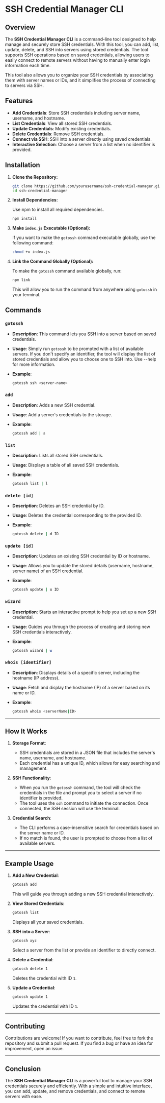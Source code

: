 # SSH Credential Manager CLI

## Overview

The **SSH Credential Manager CLI** is a command-line tool designed to help manage and securely store SSH credentials. With this tool, you can add, list, update, delete, and SSH into servers using stored credentials. The tool supports SSH operations based on saved credentials, allowing users to easily connect to remote servers without having to manually enter login information each time.

This tool also allows you to organize your SSH credentials by associating them with server names or IDs, and it simplifies the process of connecting to servers via SSH.

## Features

- **Add Credentials**: Store SSH credentials including server name, username, and hostname.
- **List Credentials**: View all stored SSH credentials.
- **Update Credentials**: Modify existing credentials.
- **Delete Credentials**: Remove SSH credentials.
- **Connect via SSH**: SSH into a server directly using saved credentials.
- **Interactive Selection**: Choose a server from a list when no identifier is provided.

## Installation

1. **Clone the Repository:**

   ```bash
   git clone https://github.com/yourusername/ssh-credential-manager.git
   cd ssh-credential-manager
   ```

2. **Install Dependencies:**

   Use npm to install all required dependencies.

   ```bash
   npm install
   ```

3. **Make `index.js` Executable (Optional):**

   If you want to make the `gotossh` command executable globally, use the following command:

   ```bash
   chmod +x index.js
   ```

4. **Link the Command Globally (Optional):**

   To make the `gotossh` command available globally, run:

   ```bash
   npm link
   ```

   This will allow you to run the command from anywhere using `gotossh` in your terminal.

## Commands

### `gotossh`

- **Description**: This command lets you SSH into a server based on saved credentials.
- **Usage**: Simply run `gotossh` to be prompted with a list of available servers. If you don't specify an identifier, the tool will display the list of stored credentials and allow you to choose one to SSH into. Use --help for more information.
- **Example**:

   ```bash
   gotossh ssh <server-name>
   ```

### `add`

- **Description**: Adds a new SSH credential.
- **Usage**: Add a server's credentials to the storage.
- **Example**:

   ```bash
   gotossh add | a
   ```

### `list`

- **Description**: Lists all stored SSH credentials.
- **Usage**: Displays a table of all saved SSH credentials.
- **Example**:

   ```bash
   gotossh list | l
   ```

### `delete [id]`

- **Description**: Deletes an SSH credential by ID.
- **Usage**: Deletes the credential corresponding to the provided ID.
- **Example**:

   ```bash
   gotossh delete | d ID
   ```

### `update [id]`

- **Description**: Updates an existing SSH credential by ID or hostname.
- **Usage**: Allows you to update the stored details (username, hostname, server name) of an SSH credential.
- **Example**:

   ```bash
   gotossh update | u ID
   ```

### `wizard`

- **Description**: Starts an interactive prompt to help you set up a new SSH credential.
- **Usage**: Guides you through the process of creating and storing new SSH credentials interactively.
- **Example**:

   ```bash
   gotossh wizard | w
   ```

### `whois [identifier]`

- **Description**: Displays details of a specific server, including the hostname (IP address).
- **Usage**: Fetch and display the hostname (IP) of a server based on its name or ID.
- **Example**:

   ```bash
   gotossh whois <serverName|ID>
   ```

---

## How It Works

1. **Storage Format**:
   - SSH credentials are stored in a JSON file that includes the server's name, username, and hostname.
   - Each credential has a unique ID, which allows for easy searching and management.

2. **SSH Functionality**:
   - When you run the `gotossh` command, the tool will check the credentials in the file and prompt you to select a server if no identifier is provided.
   - The tool uses the `ssh` command to initiate the connection. Once connected, the SSH session will use the terminal.

3. **Credential Search**:
   - The CLI performs a case-insensitive search for credentials based on the server name or ID.
   - If no match is found, the user is prompted to choose from a list of available servers.

---

## Example Usage

1. **Add a New Credential**:

   ```bash
   gotossh add
   ```

   This will guide you through adding a new SSH credential interactively.

2. **View Stored Credentials**:

   ```bash
   gotossh list
   ```

   Displays all your saved credentials.

3. **SSH into a Server**:

   ```bash
   gotossh xyz
   ```

   Select a server from the list or provide an identifier to directly connect.

4. **Delete a Credential**:

   ```bash
   gotossh delete 1
   ```

   Deletes the credential with ID `1`.

5. **Update a Credential**:

   ```bash
   gotossh update 1
   ```

   Updates the credential with ID `1`.

---

## Contributing

Contributions are welcome! If you want to contribute, feel free to fork the repository and submit a pull request. If you find a bug or have an idea for improvement, open an issue.

---

## Conclusion

The **SSH Credential Manager CLI** is a powerful tool to manage your SSH credentials securely and efficiently. With a simple and intuitive interface, you can add, update, and remove credentials, and connect to remote servers with ease.
